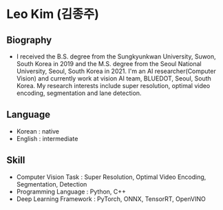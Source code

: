 # Leo Kim (김종주)
  
## Biography
- I received the B.S. degree from the Sungkyunkwan University, Suwon, South Korea in 2019 and the M.S. degree from the Seoul National University, Seoul, South Korea in 2021. I'm an AI researcher(Computer Vision) and currently work at vision AI team, BLUEDOT, Seoul, South Korea. My research interests include super resolution, optimal video encoding, segmentation and lane detection.
  
## Language
- Korean : native
- English : intermediate
  
## Skill
- Computer Vision Task : Super Resolution, Optimal Video Encoding, Segmentation, Detection
- Programming Language : Python, C++
- Deep Learning Framework : PyTorch, ONNX, TensorRT, OpenVINO

<!---
siri2100/siri2100 is a ✨ special ✨ repository because its `README.md` (this file) appears on your GitHub profile.
You can click the Preview link to take a look at your changes.
--->
